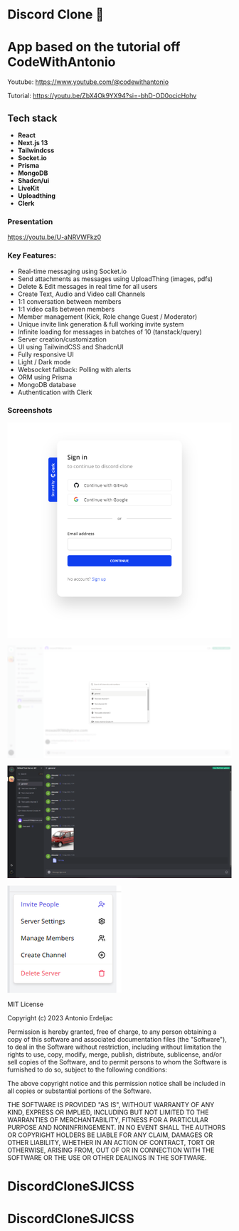 
# Discord Clone 👾

# App based on the tutorial off CodeWithAntonio

Youtube: https://www.youtube.com/@codewithantonio

Tutorial: https://youtu.be/ZbX4Ok9YX94?si=-bhD-OD0ocicHohv

## Tech stack

- **React**
- **Next.js 13**
- **Tailwindcss**
- **Socket.io**
- **Prisma**
- **MongoDB**
- **Shadcn/ui**
- **LiveKit**
- **Uploadthing**
- **Clerk**
 
### Presentation
https://youtu.be/U-aNRVWFkz0

### Key Features:

- Real-time messaging using Socket.io
- Send attachments as messages using UploadThing (images, pdfs)
- Delete & Edit messages in real time for all users
- Create Text, Audio and Video call Channels
- 1:1 conversation between members
- 1:1 video calls between members
- Member management (Kick, Role change Guest / Moderator)
- Unique invite link generation & full working invite system
- Infinite loading for messages in batches of 10 (tanstack/query)
- Server creation/customization
- UI using TailwindCSS and ShadcnUI
- Fully responsive UI
- Light / Dark mode
- Websocket fallback: Polling with alerts
- ORM using Prisma
- MongoDB database 
- Authentication with Clerk

### Screenshots

![App Screenshot](https://raw.githubusercontent.com/RiP3rQ/Discord-Clone-NextJs/main/screenshots/4.PNG)

![App Screenshot](https://raw.githubusercontent.com/RiP3rQ/Discord-Clone-NextJs/main/screenshots/2.PNG)

![App Screenshot](https://raw.githubusercontent.com/RiP3rQ/Discord-Clone-NextJs/main/screenshots/1.PNG)

![App Screenshot](https://raw.githubusercontent.com/RiP3rQ/Discord-Clone-NextJs/main/screenshots/3.PNG)


MIT License

Copyright (c) 2023 Antonio Erdeljac

Permission is hereby granted, free of charge, to any person obtaining a copy
of this software and associated documentation files (the "Software"), to deal
in the Software without restriction, including without limitation the rights
to use, copy, modify, merge, publish, distribute, sublicense, and/or sell
copies of the Software, and to permit persons to whom the Software is
furnished to do so, subject to the following conditions:

The above copyright notice and this permission notice shall be included in all
copies or substantial portions of the Software.

THE SOFTWARE IS PROVIDED "AS IS", WITHOUT WARRANTY OF ANY KIND, EXPRESS OR
IMPLIED, INCLUDING BUT NOT LIMITED TO THE WARRANTIES OF MERCHANTABILITY,
FITNESS FOR A PARTICULAR PURPOSE AND NONINFRINGEMENT. IN NO EVENT SHALL THE
AUTHORS OR COPYRIGHT HOLDERS BE LIABLE FOR ANY CLAIM, DAMAGES OR OTHER
LIABILITY, WHETHER IN AN ACTION OF CONTRACT, TORT OR OTHERWISE, ARISING FROM,
OUT OF OR IN CONNECTION WITH THE SOFTWARE OR THE USE OR OTHER DEALINGS IN THE
SOFTWARE.
# DiscordCloneSJICSS
# DiscordCloneSJICSS
